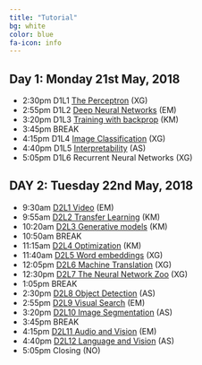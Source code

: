 ```yaml
---
title: "Tutorial"
bg: white
color: blue
fa-icon: info
---
```


## Day 1: Monday 21st May, 2018

- 2:30pm D1L1 [The Perceptron][D1L1] (XG) 
- 2:55pm D1L2 [Deep Neural Networks][D1L2] (EM)
- 3:20pm D1L3 [Training with backprop][D1L3] (KM)
- 3:45pm BREAK
- 4:15pm D1L4 [Image Classification][D1L4] (XG)
- 4:40pm D1L5 [Interpretability][D1L5] (AS)
- 5:05pm D1L6 Recurrent Neural Networks (XG) 

## DAY 2: Tuesday 22nd May, 2018

- 9:30am [D2L1 Video][D2L1] (EM) 
- 9:55am [D2L2 Transfer Learning][D2L2] (KM) 
- 10:20am [D2L3 Generative models][D2L3] (KM)
- 10:50am BREAK
- 11:15am [D2L4 Optimization][D2L4] (KM)
- 11:40am [D2L5 Word embeddings][D2L5] (XG)
- 12:05pm [D2L6 Machine Translation][D2L6] (XG)
- 12:30pm [D2L7 The Neural Network Zoo][D2L7] (XG)
- 1:05pm BREAK
- 2:30pm [D2L8 Object Detection][D2L8] (AS)
- 2:55pm [D2L9 Visual Search][D2L9] (EM)
- 3:20pm [D2L10 Image Segmentation][D2L10] (AS)
- 3:45pm BREAK
- 4:15pm [D2L11 Audio and Vision][D2L11] (EM)
- 4:40pm [D2L12 Language and Vision][D2L12] (AS)
- 5:05pm Closing (NO)

[D1L1]: https://github.com/telecombcn-dl/2018-dlmm/raw/master/D1L01_ThePerceptron.pdf
[D1L2]: https://github.com/telecombcn-dl/2018-dlmm/raw/master/D1L02_Deep.pdf
[D1L3]: https://github.com/telecombcn-dl/2018-dlmm/raw/master/D1L03_Backprop.pdf
[D1L4]: https://github.com/telecombcn-dl/2018-dlmm/raw/master/D1L04_ImageNet.pdf
[D1L5]: https://github.com/telecombcn-dl/2018-dlmm/raw/master/D1L05_Visualization.pdf
[D1L6]: https://github.com/telecombcn-dl/2018-dlmm/raw/master/D1L06_RNN.pdf

[D2L1]: https://github.com/telecombcn-dl/2018-dlmm/raw/master/D2L01_Video.pdf
[D2L2]: https://github.com/telecombcn-dl/2018-dlmm/raw/master/D2L02_Transfer.pdf
[D2L3]: https://github.com/telecombcn-dl/2018-dlmm/raw/master/D2L03_Generative.pdf
[D2L4]: https://github.com/telecombcn-dl/2018-dlmm/raw/master/D2L04_Optimization.pdf
[D2L5]: https://github.com/telecombcn-dl/2018-dlmm/raw/master/D2L05_WordEmbeddings.pdf
[D2L6]: https://github.com/telecombcn-dl/2018-dlmm/raw/master/D2L06_ObjectDetection.pdf
[D2L7]: https://github.com/telecombcn-dl/2018-dlmm/raw/master/D2L07_Architectures.pdf
[D2L8]: https://github.com/telecombcn-dl/2018-dlmm/raw/master/D2L08_ObjectDetection.pdf
[D2L9]: https://github.com/telecombcn-dl/2018-dlmm/raw/master/D2L09_Retrieval.pdf
[D2L10]: https://github.com/telecombcn-dl/2018-dlmm/raw/master/D2L10_ImageSegmentation.pdf
[D2L11]: https://github.com/telecombcn-dl/2018-dlmm/raw/master/D2L11_AudioVision.pdf
[D2L12]: https://github.com/telecombcn-dl/2018-dlmm/raw/master/D2L12_LanguageVision.pdf
